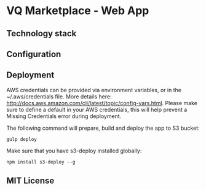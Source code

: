 # VQ Marketplace - Web App

## Technology stack

## Configuration

## Deployment
AWS credentials can be provided via environment variables, or in the ~/.aws/credentials file. More details here: http://docs.aws.amazon.com/cli/latest/topic/config-vars.html. Please make sure to define a default in your AWS credentials, this will help prevent a Missing Credentials error during deployment.

The following command will prepare, build and deploy the app to S3 bucket:
```
gulp deploy
```

Make sure that you have s3-deploy installed globally:
```
npm install s3-deploy --g
```

## MIT License